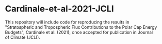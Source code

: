 # Cardinale-et-al-2021-JCLI
This repository will include code for reproducing the results in "Stratospheric and Tropospheric Flux Contributions to the Polar Cap Energy Budgets", Cardinale et al. (2021), once accepted for publication in Journal of Climate (JCLI). 
